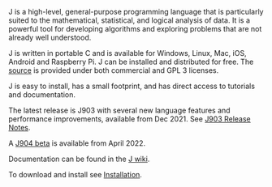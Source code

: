 J is a high-level, general-purpose programming language that is particularly suited to the mathematical, statistical, and logical analysis of data. It is a powerful tool for developing algorithms and exploring problems that are not already well understood.

J is written in portable C and is available for Windows, Linux, Mac, iOS, Android and Raspberry Pi. J can be installed and distributed for free. The [source](https://github.com/jsoftware/jsource)
is provided under both commercial and GPL 3 licenses.

J is easy to install, has a small footprint, and has direct access to tutorials and documentation.

The latest release is J903 with several new language features and performance improvements, available from Dec 2021. See [J903 Release Notes](https://code.jsoftware.com/wiki/System/ReleaseNotes/J903).

A [J904 beta](https://code.jsoftware.com/wiki/System/ReleaseNotes/J904) is available from April 2022.

Documentation can be found in the [J wiki](https://code.jsoftware.com/wiki).

To download and install see [Installation](https://code.jsoftware.com/wiki/System/Installation).
